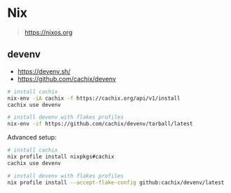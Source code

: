 # Nix

> https://nixos.org

## devenv

- https://devenv.sh/
- https://github.com/cachix/devenv

```sh
# install cachix
nix-env -iA cachix -f https://cachix.org/api/v1/install
cachix use devenv

# install devenv with flakes profiles
nix-env -if https://github.com/cachix/devenv/tarball/latest
```

Advanced setup:

```sh
# install cachix
nix profile install nixpkgs#cachix
cachix use devenv

# install devenv with flakes profiles
nix profile install --accept-flake-config github:cachix/devenv/latest
```
